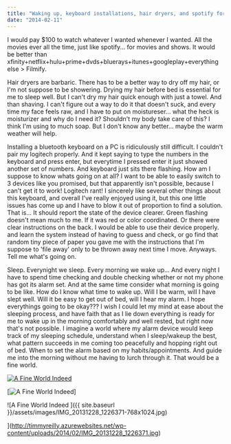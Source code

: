 ```yaml
---
title: "Waking up, keyboard installations, hair dryers, and spotify for film"
date: "2014-02-11"
---
```


I would pay $100 to watch whatever I wanted whenever I wanted. All the movies ever all the time, just like spotify... for movies and shows. It would be better than xfinity+netflix+hulu+prime+dvds+bluerays+itunes+googleplay+everything else > Filmify.

Hair dryers are barbaric. There has to be a better way to dry off my hair, or I'm not suppose to be showering. Drying my hair before bed is essential for me to sleep well. But I can't dry my hair quick enough with just a towel. And than shaving. I can't figure out a way to do it that doesn't suck, and every time my face feels raw, and I have to put on moistureser... what the heck is moisturizer and why do I need it? Shouldn't my body take care of this? I think I'm using to much soap. But I don't know any better... maybe the warm weather will help.

Installing a bluetooth keyboard on a PC is ridiculously still difficult. I couldn't pair my logitech properly. And it kept saying to type the numbers in the keyboard and press enter, but everytime I pressed enter it just showed another set of numbers. And keyboard just sits there flashing. How am I suppose to know whats going on at all? I want to be able to easily switch to 3 devices like you promised, but that apparently isn't possible, because I can't get it to work! Logitech rant! I sincerely like several other things about this keyboard, and overall I've really enjoyed using it, but this one little issues has come up and I have to blow it out of proportion to find a solution. That is... It should report the state of the device clearer. Green flashing doesn't mean much to me. If it was red or color coordinated. Or there were clear instructions on the back. I would be able to use their device properly. and learn the system instead of having to guess and check, or go find that random tiny piece of paper you gave me with the instructions that I'm suppose to 'file away' only to be thrown away next time I move. Anyways. Tell me what's going on.

Sleep. Everynight we sleep. Every morning we wake up... And every night I have to spend time checking and double checking whether or not my phone has got its alarm set. And at the same time consider what morning is going to be like. How do I know what time to wake up. Will I be warm, will I have slept well. Will it be easy to get out of bed, will I hear my alarm. I hope everythings going to be okay??? I wish I could let my mind at ease about the sleeping process, and have faith that as I lie down everything is ready for me to wake up in the morning comfortably and well rested, but right now that's not possible. I imagine a world where my alarm device would keep track of my sleeping schedule, understand when I sleep/wakeup the best, what pattern succeeds in me coming too peacefully and hopping right out of bed. When to set the alarm based on my habits/appointments. And guide me into the morning without me having to lurch through it. That would be a fine world.

[![A Fine World Indeed ](images/IMG_20131228_1226371-768x1024.jpg)](http://timmyreilly.azurewebsites.net/wp-content/uploads/2014/02/IMG_20131228_1226371.jpg)


[![A Fine World Indeed ](images/IMG_20131228_1226371-768x1024.jpg)]
    
![A Fine World Indeed ]({{ site.baseurl }}/assets/images/IMG_20131228_1226371-768x1024.jpg)


](http://timmyreilly.azurewebsites.net/wp-content/uploads/2014/02/IMG_20131228_1226371.jpg)


 [](about:blank)

